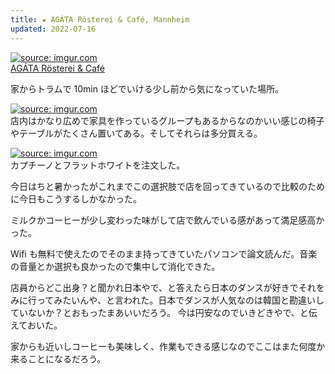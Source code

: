 ```yaml
---
title: ★ AGÁTA Rösterei & Café, Mannheim
updated: 2022-07-16
---
```


<a href="https://imgur.com/xmiJbzz"><img src="https://i.imgur.com/xmiJbzz.png" title="source: imgur.com" /></a>  
[AGÁTA Rösterei & Café](https://agata-kaffee.de/)

家からトラムで 10min ほどでいける少し前から気になっていた場所。

<a href="https://imgur.com/QyllA51"><img src="https://i.imgur.com/QyllA51.png" title="source: imgur.com" /></a>  
店内はかなり広めで家具を作っているグループもあるからなのかいい感じの椅子やテーブルがたくさん置いてある。そしてそれらは多分買える。

<a href="https://imgur.com/wB2KvBS"><img src="https://i.imgur.com/wB2KvBS.png" title="source: imgur.com" /></a>  
カプチーノとフラットホワイトを注文した。

今日はちと暑かったがこれまでこの選択肢で店を回ってきているので比較のために今日もこうするしかなかった。

ミルクかコーヒーが少し変わった味がして店で飲んでいる感があって満足感高かった。

Wifi も無料で使えたのでそのまま持ってきていたパソコンで論文読んだ。音楽の音量とか選択も良かったので集中して消化できた。

店員からどこ出身？と聞かれ日本やで、と答えたら日本のダンスが好きでそれをみに行ってみたいんや、と言われた。日本でダンスが人気なのは韓国と勘違いしていないか？とおもったまあいいだろう。
今は円安なのでいきどきやで、と伝えておいた。

家からも近いしコーヒーも美味しく、作業もできる感じなのでここはまた何度か来ることになるだろう。
